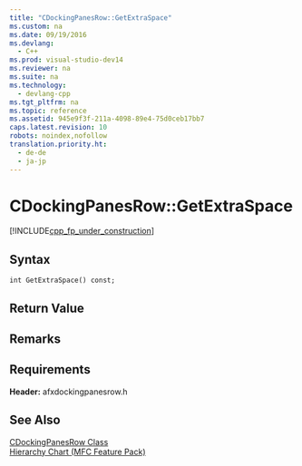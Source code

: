 ```yaml
---
title: "CDockingPanesRow::GetExtraSpace"
ms.custom: na
ms.date: 09/19/2016
ms.devlang: 
  - C++
ms.prod: visual-studio-dev14
ms.reviewer: na
ms.suite: na
ms.technology: 
  - devlang-cpp
ms.tgt_pltfrm: na
ms.topic: reference
ms.assetid: 945e9f3f-211a-4098-89e4-75d0ceb17bb7
caps.latest.revision: 10
robots: noindex,nofollow
translation.priority.ht: 
  - de-de
  - ja-jp
---
```

# CDockingPanesRow::GetExtraSpace
[!INCLUDE[cpp_fp_under_construction](../vs140/includes/cpp_fp_under_construction_md.md)]  
  
## Syntax  
  
```  
int GetExtraSpace() const;  
```  
  
## Return Value  
  
## Remarks  
  
## Requirements  
 **Header:** afxdockingpanesrow.h  
  
## See Also  
 [CDockingPanesRow Class](../vs140/CDockingPanesRow-Class.md)   
 [Hierarchy Chart (MFC Feature Pack)](../vs140/Hierarchy-Chart.md)